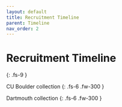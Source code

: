 ```yaml
---
layout: default
title: Recruitment Timeline
parent: Timeline
nav_order: 2
---
```



# Recruitment Timeline
{: .fs-9 }

CU Boulder collection
{: .fs-6 .fw-300 }

Dartmouth collection
{: .fs-6 .fw-300 }
